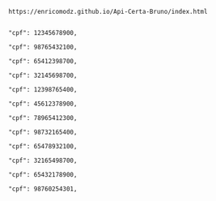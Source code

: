 
        https://enricomodz.github.io/Api-Certa-Bruno/index.html
        
        
        "cpf": 12345678900,
      
        "cpf": 98765432100,
       
        "cpf": 65412398700,
        
        "cpf": 32145698700,
        
        "cpf": 12398765400,
      
        "cpf": 45612378900,
        
        "cpf": 78965412300,
        
        "cpf": 98732165400,
        
        "cpf": 65478932100,
        
        "cpf": 32165498700,
        
        "cpf": 65432178900,
        
        "cpf": 98760254301,
        
